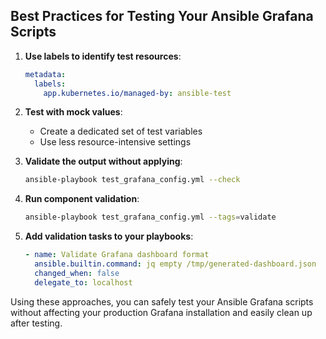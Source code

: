 
## Best Practices for Testing Your Ansible Grafana Scripts

1. **Use labels to identify test resources**:
   ```yaml
   metadata:
     labels:
       app.kubernetes.io/managed-by: ansible-test
   ```

2. **Test with mock values**:
   - Create a dedicated set of test variables
   - Use less resource-intensive settings
   
3. **Validate the output without applying**:
   ```bash
   ansible-playbook test_grafana_config.yml --check
   ```

4. **Run component validation**:
   ```bash
   ansible-playbook test_grafana_config.yml --tags=validate
   ```

5. **Add validation tasks to your playbooks**:
   ```yaml
   - name: Validate Grafana dashboard format
     ansible.builtin.command: jq empty /tmp/generated-dashboard.json
     changed_when: false
     delegate_to: localhost
   ```

Using these approaches, you can safely test your Ansible Grafana scripts without affecting your production Grafana installation and easily clean up after testing.